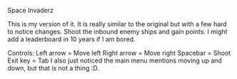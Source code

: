 Space Invaderz

This is my version of it. It is really similar to the original but with a few hard to notice changes.
Shoot the inbound enemy ships and gain points. I might add a leaderboard in 10 years if I am bored.

Controls:
Left arrow = Move left
Right arrow = Move right
Spacebar = Shoot
Exit key = Tab
I also just noticed the main menu mentions moving up and down, but that is not a thing :D.
